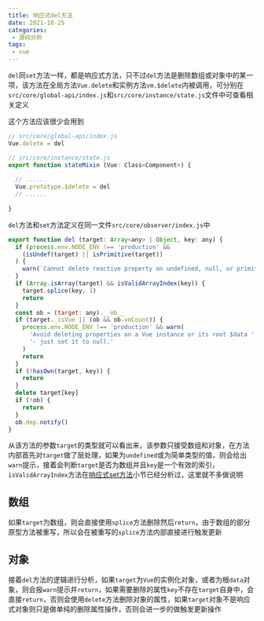 ```yaml
---
title: 响应式del方法
date: 2021-10-25
categories:
 - 源码分析
tags:
 - vue
---
```


<code>del</code>同<code>set</code>方法一样，都是响应式方法，只不过<code>del</code>方法是删除数组或对象中的某一项，该方法在全局方法<code>Vue.delete</code>和实例方法<code>vm.$delete</code>内被调用，可分别在<code>src/core/global-api/index.js</code>和<code>src/core/instance/state.js</code>文件中可查看相关定义

这个方法应该很少会用到

```js
// src/core/global-api/index.js
Vue.delete = del

// src/core/instance/state.js
export function stateMixin (Vue: Class<Component>) {
  
  // ......
  Vue.prototype.$delete = del
  // ......
	
}
```
<code>del</code>方法和<code>set</code>方法定义在同一文件<code>src/core/observer/index.js</code>中
```js
export function del (target: Array<any> | Object, key: any) {
  if (process.env.NODE_ENV !== 'production' &&
    (isUndef(target) || isPrimitive(target))
  ) {
    warn(`Cannot delete reactive property on undefined, null, or primitive value: ${(target: any)}`)
  }
  if (Array.isArray(target) && isValidArrayIndex(key)) {
    target.splice(key, 1)
    return
  }
  const ob = (target: any).__ob__
  if (target._isVue || (ob && ob.vmCount)) {
    process.env.NODE_ENV !== 'production' && warn(
      'Avoid deleting properties on a Vue instance or its root $data ' +
      '- just set it to null.'
    )
    return
  }
  if (!hasOwn(target, key)) {
    return
  }
  delete target[key]
  if (!ob) {
    return
  }
  ob.dep.notify()
}
```
从该方法的参数<code>target</code>的类型就可以看出来，该参数只接受数组和对象，在方法内部首先对<code>target</code>做了层处理，如果为<code>undefined</code>或为简单类型的值，则会给出<code>warn</code>提示，接着会判断<code>target</code>是否为数组并且<code>key</code>是一个有效的索引，<code>isValidArrayIndex</code>方法在[响应式set方法](https://lw-source-0gry9eb6c4a0e823-1305870612.tcloudbaseapp.com/vue/set.html)小节已经分析过，这里就不多做说明

## 数组
如果<code>target</code>为数组，则会直接使用<code>splice</code>方法删除然后<code>return</code>，由于数组的部分原型方法被重写，所以会在被重写的<code>splice</code>方法内部直接进行触发更新

## 对象
接着<code>del</code>方法的逻辑进行分析，如果<code>target</code>为<code>Vue</code>的实例化对象，或者为根<code>data</code>对象，则会报<code>warn</code>提示并<code>return</code>，如果需要删除的属性<code>key</code>不存在<code>target</code>自身中，会直接<code>return</code>，否则会使用<code>delete</code>方法删除对象的属性，如果<code>target</code>对象不是响应式对象则只是做单纯的删除属性操作，否则会进一步的做触发更新操作